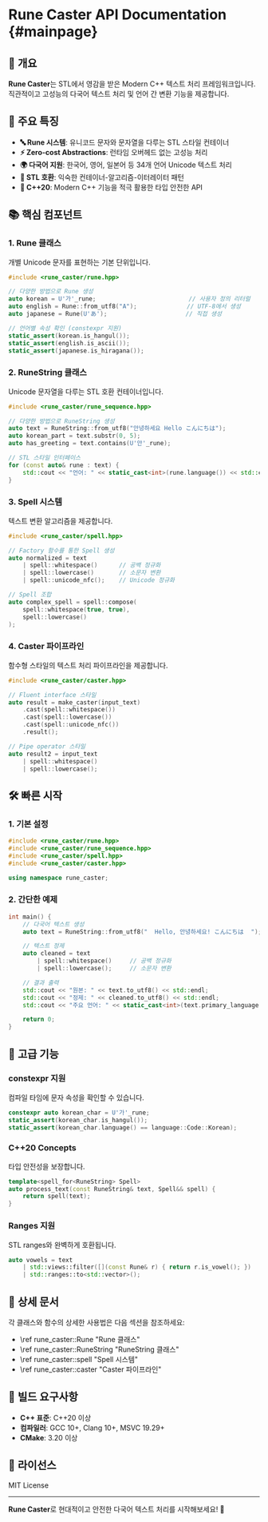 # Rune Caster API Documentation {#mainpage}

## 🌟 개요

**Rune Caster**는 STL에서 영감을 받은 Modern C++ 텍스트 처리 프레임워크입니다. 직관적이고 고성능의 다국어 텍스트 처리 및 언어 간 변환 기능을 제공합니다.

## 🚀 주요 특징

- **🔤 Rune 시스템**: 유니코드 문자와 문자열을 다루는 STL 스타일 컨테이너
- **⚡ Zero-cost Abstractions**: 런타임 오버헤드 없는 고성능 처리
- **🌍 다국어 지원**: 한국어, 영어, 일본어 등 34개 언어 Unicode 텍스트 처리
- **🎯 STL 호환**: 익숙한 컨테이너-알고리즘-이터레이터 패턴
- **🔧 C++20**: Modern C++ 기능을 적극 활용한 타입 안전한 API

## 📚 핵심 컴포넌트

### 1. Rune 클래스
개별 Unicode 문자를 표현하는 기본 단위입니다.

```cpp
#include <rune_caster/rune.hpp>

// 다양한 방법으로 Rune 생성
auto korean = U'가'_rune;                          // 사용자 정의 리터럴
auto english = Rune::from_utf8("A");              // UTF-8에서 생성
auto japanese = Rune(U'あ');                      // 직접 생성

// 언어별 속성 확인 (constexpr 지원)
static_assert(korean.is_hangul());
static_assert(english.is_ascii());
static_assert(japanese.is_hiragana());
```

### 2. RuneString 클래스
Unicode 문자열을 다루는 STL 호환 컨테이너입니다.

```cpp
#include <rune_caster/rune_sequence.hpp>

// 다양한 방법으로 RuneString 생성
auto text = RuneString::from_utf8("안녕하세요 Hello こんにちは");
auto korean_part = text.substr(0, 5);
auto has_greeting = text.contains(U'안'_rune);

// STL 스타일 인터페이스
for (const auto& rune : text) {
    std::cout << "언어: " << static_cast<int>(rune.language()) << std::endl;
}
```

### 3. Spell 시스템
텍스트 변환 알고리즘을 제공합니다.

```cpp
#include <rune_caster/spell.hpp>

// Factory 함수를 통한 Spell 생성
auto normalized = text
    | spell::whitespace()      // 공백 정규화
    | spell::lowercase()       // 소문자 변환
    | spell::unicode_nfc();    // Unicode 정규화

// Spell 조합
auto complex_spell = spell::compose(
    spell::whitespace(true, true),
    spell::lowercase()
);
```

### 4. Caster 파이프라인
함수형 스타일의 텍스트 처리 파이프라인을 제공합니다.

```cpp
#include <rune_caster/caster.hpp>

// Fluent interface 스타일
auto result = make_caster(input_text)
    .cast(spell::whitespace())
    .cast(spell::lowercase())
    .cast(spell::unicode_nfc())
    .result();

// Pipe operator 스타일
auto result2 = input_text
    | spell::whitespace()
    | spell::lowercase();
```

## 🛠️ 빠른 시작

### 1. 기본 설정

```cpp
#include <rune_caster/rune.hpp>
#include <rune_caster/rune_sequence.hpp>
#include <rune_caster/spell.hpp>
#include <rune_caster/caster.hpp>

using namespace rune_caster;
```

### 2. 간단한 예제

```cpp
int main() {
    // 다국어 텍스트 생성
    auto text = RuneString::from_utf8("  Hello, 안녕하세요! こんにちは  ");

    // 텍스트 정제
    auto cleaned = text
        | spell::whitespace()     // 공백 정규화
        | spell::lowercase();     // 소문자 변환

    // 결과 출력
    std::cout << "원본: " << text.to_utf8() << std::endl;
    std::cout << "정제: " << cleaned.to_utf8() << std::endl;
    std::cout << "주요 언어: " << static_cast<int>(text.primary_language()) << std::endl;

    return 0;
}
```

## 🎯 고급 기능

### constexpr 지원
컴파일 타임에 문자 속성을 확인할 수 있습니다.

```cpp
constexpr auto korean_char = U'가'_rune;
static_assert(korean_char.is_hangul());
static_assert(korean_char.language() == language::Code::Korean);
```

### C++20 Concepts
타입 안전성을 보장합니다.

```cpp
template<spell_for<RuneString> Spell>
auto process_text(const RuneString& text, Spell&& spell) {
    return spell(text);
}
```

### Ranges 지원
STL ranges와 완벽하게 호환됩니다.

```cpp
auto vowels = text
    | std::views::filter([](const Rune& r) { return r.is_vowel(); })
    | std::ranges::to<std::vector>();
```

## 📖 상세 문서

각 클래스와 함수의 상세한 사용법은 다음 섹션을 참조하세요:

- \ref rune_caster::Rune "Rune 클래스"
- \ref rune_caster::RuneString "RuneString 클래스"
- \ref rune_caster::spell "Spell 시스템"
- \ref rune_caster::caster "Caster 파이프라인"

## 🔧 빌드 요구사항

- **C++ 표준**: C++20 이상
- **컴파일러**: GCC 10+, Clang 10+, MSVC 19.29+
- **CMake**: 3.20 이상

## 📝 라이선스

MIT License

---

**Rune Caster**로 현대적이고 안전한 다국어 텍스트 처리를 시작해보세요! 🚀